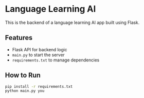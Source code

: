 # Language Learning AI

This is the backend of a language learning AI app built using Flask.

## Features
- Flask API for backend logic
- `main.py` to start the server
- `requirements.txt` to manage dependencies

## How to Run
```bash
pip install -r requirements.txt
python main.py you
